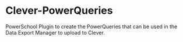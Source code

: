# Clever-PowerQueries

PowerSchool Plugin to create the PowerQueries that can be used in the Data Export Manager to upload to Clever.
